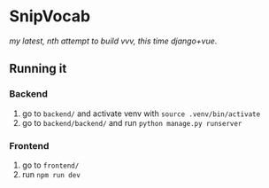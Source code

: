 # SnipVocab

*my latest, nth attempt to build vvv, this time django+vue*.

## Running it

### Backend

1. go to `backend/` and activate venv with `source .venv/bin/activate`
2. go to `backend/backend/` and run `python manage.py runserver`

### Frontend

1. go to `frontend/`
2. run `npm run dev`